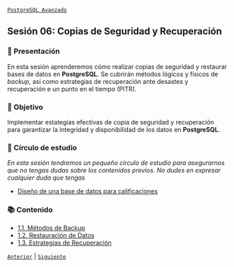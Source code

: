 [`PostgreSQL Avanzado`](../README.md)

## Sesión 06: Copias de Seguridad y Recuperación

### 🌿 Presentación 

En esta sesión aprenderemos cómo realizar copias de seguridad y restaurar bases de datos en **PostgreSQL**. Se cubrirán métodos lógicos y físicos de *backup*, así como estrategias de recuperación ante desastes y recuperación e un punto en el tiempo (PITR).

### 🎯 Objetivo

Implementar estategias efectivas de copia de seguridad y recuperación para garantizar la integridad y disponibilidad de los datos en **PostgreSQL**.

### 🧠 Círculo de estudio

*En esta sesión tendremos un pequeño círculo de estudio para asegurarnos que no tengas dudas sobre los contenidos previos. No dudes en expresar cualquier duda que tengas*

- [Diseño de una base de datos para calificaciones](circulo_estudio/README.md)

### 📚 Contenido

- [1.1. Métodos de Backup](tema01/README.md)
- [1.2. Restauración de Datos](tema02/README.md)
- [1.3. Estrategias de Recuperación](tema03/README.md)

[`Anterior`](../README.md) | [`Siguiente`](circulo_estudio/README.md)
